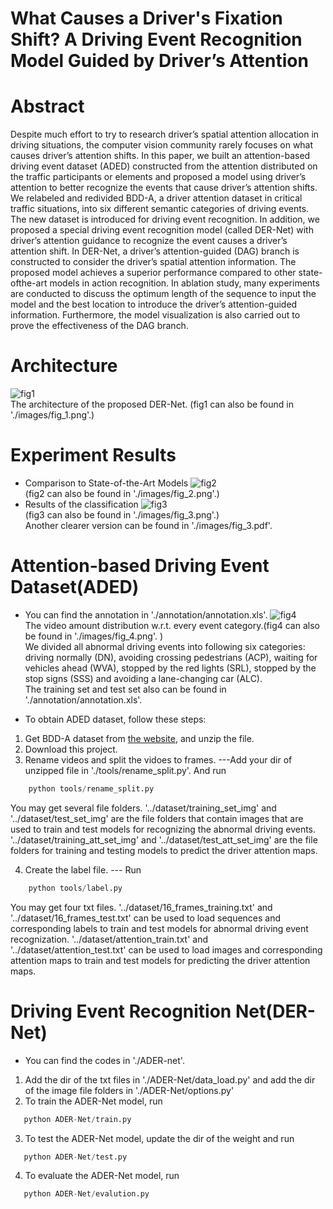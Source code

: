 # What Causes a Driver's Fixation Shift? A Driving Event Recognition Model Guided by Driver’s Attention

# Abstract
Despite much effort to try to research driver’s spatial attention allocation in driving situations, the computer vision community rarely focuses on what causes driver’s attention shifts. In this paper, we built an attention-based driving event dataset (ADED) constructed from the attention distributed on the traffic participants or elements and proposed a model using driver’s attention to better recognize the events that cause driver’s attention shifts. We relabeled and redivided BDD-A, a driver attention dataset in critical traffic situations, into six different semantic categories of driving events. The new dataset is introduced for driving event recognition. In addition, we proposed a special driving event recognition model (called DER-Net) with driver’s attention guidance to recognize the event causes a driver’s attention shift. In DER-Net, a driver’s attention-guided (DAG) branch is constructed to consider the driver’s spatial attention information. The proposed model achieves a superior performance compared to other state-ofthe-art models in action recognition. In ablation study, many experiments are conducted to discuss the optimum length of the sequence to input the model and the best location to introduce the driver’s attention-guided information. Furthermore, the model visualization is also carried out to prove the effectiveness of the DAG branch.

# Architecture

![fig1](https://github.com/10Messiah/ADED--DER/blob/main/images/fig_1.png)  
The architecture of the proposed DER-Net. (fig1 can also be found in './images/fig_1.png'.)

# Experiment Results
  * Comparison to State-of-the-Art Models
  ![fig2](https://github.com/10Messiah/ADED--DER/blob/main/images/fig_2.png)  
  (fig2 can also be found in './images/fig_2.png'.)  
  * Results of the classification
  ![fig3](https://github.com/10Messiah/ADED--DER/blob/main/images/fig_3.png)  
  (fig3 can also be found in './images/fig_3.png'.)  
  Another clearer version can be found in './images/fig_3.pdf'.
# Attention-based Driving Event Dataset(ADED)
   * You can find the annotation in './annotation/annotation.xls'.
   ![fig4](https://github.com/10Messiah/ADED--DER/blob/main/images/fig_4.png)  
   The video amount distribution w.r.t. every event category.(fig4 can also be found in './images/fig_4.png'. )  
   We divided all abnormal driving events into following six categories:  
   driving normally (DN), avoiding crossing pedestrians (ACP), waiting for vehicles ahead (WVA), stopped by the red lights (SRL), stopped by the stop signs (SSS) and avoiding a lane-changing car (ALC).  
   The training set and test set also can be found in './annotation/annotation.xls'.
   
   
   * To obtain ADED dataset, follow these steps:
   1. Get BDD-A dataset from [the website](https://bdd-data.berkeley.edu/), and unzip the file.
   2. Download this project.
   3. Rename videos and split the vidoes to frames. ---Add your dir of unzipped file in './tools/rename_split.py'. And run
```python
    python tools/rename_split.py
 ``` 
   You may get several file folders. '../dataset/training_set_img' and '../dataset/test_set_img' are the file folders that contain images that are used to train and test models for recognizing the abnormal driving events. '../dataset/training_att_set_img' and '../dataset/test_att_set_img' are the file folders for training and testing models to predict the driver attention maps.
   
   4. Create the label file. --- Run
```python
    python tools/label.py
 ``` 
   You may get four txt files. '../dataset/16_frames_training.txt' and  '../dataset/16_frames_test.txt' can be used to load sequences and corresponding labels to train and test models for abnormal driving event recognization. '../dataset/attention_train.txt' and  '../dataset/attention_test.txt' can be used to load images and corresponding attention maps to train and test models for predicting the driver attention maps. 

# Driving Event Recognition Net(DER-Net)
 * You can find the codes in './ADER-net'.
 1. Add the dir of the txt files in './ADER-Net/data_load.py'  and  add the dir of the image file folders in './ADER-Net/options.py'
 2. To train the ADER-Net model, run
 ```python
    python ADER-Net/train.py
 ``` 
 3. To test the ADER-Net model, update the dir of the weight and run
 ```python
    python ADER-Net/test.py
 ``` 
 4. To evaluate the ADER-Net model, run
 ```python
    python ADER-Net/evalution.py
 ``` 
